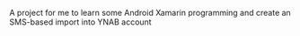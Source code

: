 A project for me to learn some Android Xamarin programming and create an SMS-based import into YNAB account